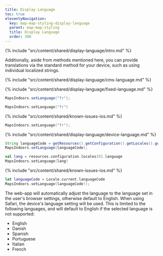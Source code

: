 ```yaml
---
title: Display Language
toc: true
eleventyNavigation:
  key: map-map-styling-display-language
  parent: map-map-styling
  title: Display Language
  order: 390
---
```


<!-- Introduction -->
{% include "src/content/shared/display-language/intro.md" %}

Additionally, aside from methods mentioned here, you can provide translations via the standard method for your device, such as using individual localized strings.

<!-- CMS Language-->
{% include "src/content/shared/display-language/cms-language.md" %}

<!-- Fixed Language -->
{% include "src/content/shared/display-language/fixed-language.md" %}

<mi-tabs>
<mi-tab label="Android - Java" tab-for="android-java"></mi-tab>
<mi-tab label="Android - Kotlin" tab-for="android-kotlin"></mi-tab>
<mi-tab label="iOS" tab-for="ios"></mi-tab>
<mi-tab-panel id="android-java">

```java
MapsIndoors.setLanguage("fr");
```

</mi-tab-panel>
<mi-tab-panel id="android-kotlin">

```kotlin
MapsIndoors.setLanguage("fr")
```

</mi-tab-panel>
<mi-tab-panel id="ios">

<!-- Known Issues -->
{% include "src/content/shared/known-issues-ios.md" %}

```swift
MapsIndoors.setLanguage("fr");
```

</mi-tab-panel>
</mi-tabs>

<!-- Device Language -->
{% include "src/content/shared/display-language/device-language.md" %}

<mi-tabs>
<mi-tab label="Android - Java" tab-for="android-java"></mi-tab>
<mi-tab label="Android - Kotlin" tab-for="android-kotlin"></mi-tab>
<mi-tab label="iOS" tab-for="ios"></mi-tab>
<mi-tab label="Web" tab-for="web"></mi-tab>
<mi-tab-panel id="android-java">

```java
String languageCode = getResources().getConfiguration().getLocales().get(0).getLanguage();
MapsIndoors.setLanguage(languageCode);
```

</mi-tab-panel>
<mi-tab-panel id="android-kotlin">

```kotlin
val lang = resources.configuration.locales[0].language
MapsIndoors.setLanguage(lang)
```

</mi-tab-panel>
<mi-tab-panel id="ios">

<!-- Known Issues -->
{% include "src/content/shared/known-issues-ios.md" %}

```swift
let languageCode = Locale.current.languageCode
MapsIndoors.setLanguage(languageCode!);
```

</mi-tab-panel>
<mi-tab-panel id="web">

The web-app will automatically adjust the language to the language set in the user's browser settings, otherwise default to English. When using Safari, the device's language setting will be used. This is limited to the following languages, and will default to English if the selected language is not supported:

* English
* Danish
* Spanish
* Portuguese
* Italian
* French

</mi-tab-panel>
</mi-tabs>
